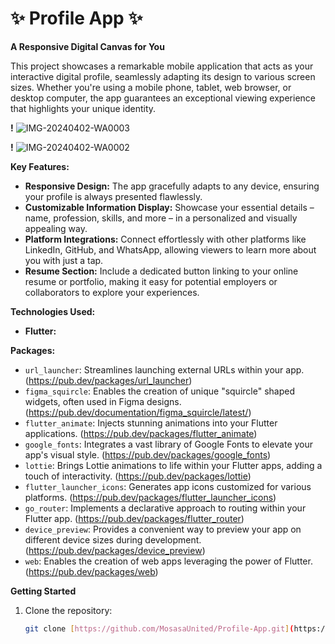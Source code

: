 # ✨ Profile App ✨

**A Responsive Digital Canvas for You**

This project showcases a remarkable mobile application that acts as your interactive digital profile, seamlessly adapting its design to various screen sizes. Whether you're using a mobile phone, tablet, web browser, or desktop computer, the app guarantees an exceptional viewing experience that highlights your unique identity.

**!** ![IMG-20240402-WA0003](https://github.com/MosasaUnited/Profile-App/assets/79766907/c99431e2-d087-420f-b7c6-9faca5590743)

**!**  ![IMG-20240402-WA0002](https://github.com/MosasaUnited/Profile-App/assets/79766907/30fef04c-60f9-4ae9-9984-501b9cc7085d)


**Key Features:**

- **Responsive Design:** The app gracefully adapts to any device, ensuring your profile is always presented flawlessly.
- **Customizable Information Display:** Showcase your essential details – name, profession, skills, and more – in a personalized and visually appealing way.
- **Platform Integrations:** Connect effortlessly with other platforms like LinkedIn, GitHub, and WhatsApp, allowing viewers to learn more about you with just a tap.
- **Resume Section:** Include a dedicated button linking to your online resume or portfolio, making it easy for potential employers or collaborators to explore your experiences.

**Technologies Used:**

* **Flutter:**


**Packages:**

- `url_launcher`: Streamlines launching external URLs within your app. (https://pub.dev/packages/url_launcher)
- `figma_squircle`: Enables the creation of unique "squircle" shaped widgets, often used in Figma designs. (https://pub.dev/documentation/figma_squircle/latest/)
- `flutter_animate`: Injects stunning animations into your Flutter applications. (https://pub.dev/packages/flutter_animate)
- `google_fonts`: Integrates a vast library of Google Fonts to elevate your app's visual style. (https://pub.dev/packages/google_fonts)
- `lottie`: Brings Lottie animations to life within your Flutter apps, adding a touch of interactivity. (https://pub.dev/packages/lottie)
- `flutter_launcher_icons`: Generates app icons customized for various platforms. (https://pub.dev/packages/flutter_launcher_icons)
- `go_router`: Implements a declarative approach to routing within your Flutter app. (https://pub.dev/packages/flutter_router)
- `device_preview`: Provides a convenient way to preview your app on different device sizes during development. (https://pub.dev/packages/device_preview)
- `web`: Enables the creation of web apps leveraging the power of Flutter. (https://pub.dev/packages/web)

**Getting Started**

1. Clone the repository:

   ```bash
   git clone [https://github.com/MosasaUnited/Profile-App.git](https://github.com/MosasaUnited/Profile-App.git)
